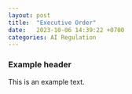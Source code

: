 ```yaml
---
layout: post
title:  "Executive Order"
date:   2023-10-06 14:39:22 +0700
categories: AI Regulation
--- 
```


### Example header

This is an example text. 

